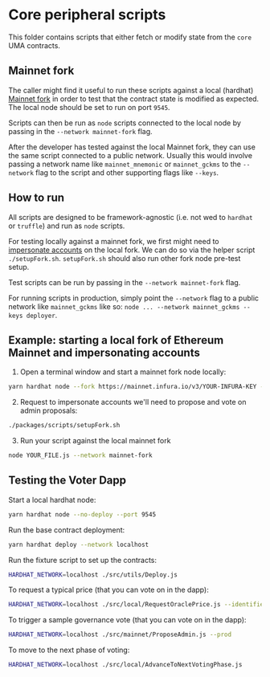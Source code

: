 # Core peripheral scripts

This folder contains scripts that either fetch or modify state from the `core` UMA contracts.

## Mainnet fork

The caller might find it useful to run these scripts against a local (hardhat) [Mainnet fork](https://hardhat.org/guides/mainnet-forking.html) in order to test that the contract state is modified as expected. The local node should be set to run on port `9545`.

Scripts can then be run as `node` scripts connected to the local node by passing in the `--network mainnet-fork` flag.

After the developer has tested against the local Mainnet fork, they can use the same script connected to a public network. Usually this would involve passing a network name like `mainnet_mnemonic` or `mainnet_gckms` to the `--network` flag to the script and other supporting flags like `--keys`.

## How to run

All scripts are designed to be framework-agnostic (i.e. not wed to `hardhat` or `truffle`) and run as `node` scripts.

For testing locally against a mainnet fork, we first might need to [impersonate accounts](https://hardhat.org/guides/mainnet-forking.html#impersonating-accounts) on the local fork. We can do so via the helper script `./setupFork.sh`. `setupFork.sh` should also run other fork node pre-test setup.

Test scripts can be run by passing in the `--network mainnet-fork` flag.

For running scripts in production, simply point the `--network` flag to a public network like `mainnet_gckms` like so: `node ... --network mainnet_gckms --keys deployer`.

## Example: starting a local fork of Ethereum Mainnet and impersonating accounts

1. Open a terminal window and start a mainnet fork node locally:

```sh
yarn hardhat node --fork https://mainnet.infura.io/v3/YOUR-INFURA-KEY --no-deploy --port 9545
```

2. Request to impersonate accounts we'll need to propose and vote on admin proposals:

```sh
./packages/scripts/setupFork.sh
```

3. Run your script against the local mainnet fork

```sh
node YOUR_FILE.js --network mainnet-fork
```

## Testing the Voter Dapp

Start a local hardhat node:

```sh
yarn hardhat node --no-deploy --port 9545
```

Run the base contract deployment:

```sh
yarn hardhat deploy --network localhost
```

Run the fixture script to set up the contracts:

```sh
HARDHAT_NETWORK=localhost ./src/utils/Deploy.js
```

To request a typical price (that you can vote on in the dapp):

```sh
HARDHAT_NETWORK=localhost ./src/local/RequestOraclePrice.js --identifier SOME_ID --time 1636667039
```

To trigger a sample governance vote (that you can vote on in the dapp):

```sh
HARDHAT_NETWORK=localhost ./src/mainnet/ProposeAdmin.js --prod
```

To move to the next phase of voting:

```sh
HARDHAT_NETWORK=localhost ./src/local/AdvanceToNextVotingPhase.js
```
